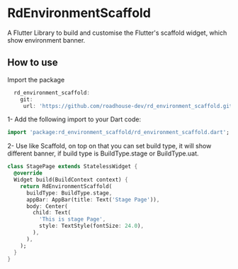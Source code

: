 # RdEnvironmentScaffold

A Flutter Library to build and customise the Flutter's scaffold widget, which show environment banner.  

## How to use

Import the package
  
```dart
  rd_environment_scaffold:
    git:
     url: 'https://github.com/roadhouse-dev/rd_environment_scaffold.git'
```

1- Add the following import to your Dart code:

```dart
import 'package:rd_environment_scaffold/rd_environment_scaffold.dart';
```

2- Use like Scaffold, on top on that you can set build type, it will show different banner, if build type is BuildType.stage or BuildType.uat. 

```dart
class StagePage extends StatelessWidget {
  @override
  Widget build(BuildContext context) {
    return RdEnvironmentScaffold(
      buildType: BuildType.stage,
      appBar: AppBar(title: Text('Stage Page')),
      body: Center(
        child: Text(
          'This is stage Page',
          style: TextStyle(fontSize: 24.0),
        ),
      ),
    );
  }
}
```
